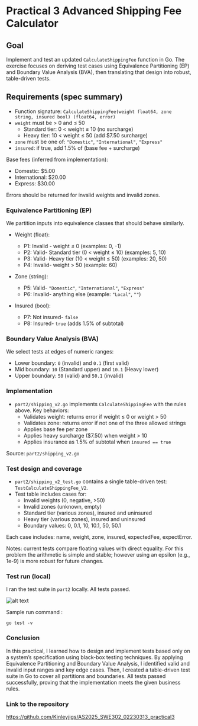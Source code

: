 # Practical 3 Advanced Shipping Fee Calculator 

## Goal

Implement and test an updated `CalculateShippingFee` function in Go. The exercise focuses on deriving test cases using Equivalence Partitioning (EP) and Boundary Value Analysis (BVA), then translating that design into robust, table-driven tests.

## Requirements (spec summary)

- Function signature: `CalculateShippingFee(weight float64, zone string, insured bool) (float64, error)`
- `weight` must be > 0 and ≤ 50
  - Standard tier: 0 < weight ≤ 10 (no surcharge)
  - Heavy tier: 10 < weight ≤ 50 (add $7.50 surcharge)
- `zone` must be one of: `"Domestic"`, `"International"`, `"Express"`
- `insured`: if true, add 1.5% of (base fee + surcharge)

Base fees (inferred from implementation):
- Domestic: $5.00
- International: $20.00
- Express: $30.00

Errors should be returned for invalid weights and invalid zones.

### Equivalence Partitioning (EP)

We partition inputs into equivalence classes that should behave similarly.

- Weight (float):
  - P1: Invalid - weight ≤ 0 (examples: 0, -1)
  - P2: Valid- Standard tier (0 < weight ≤ 10) (examples: 5, 10)
  - P3: Valid- Heavy tier (10 < weight ≤ 50) (examples: 20, 50)
  - P4: Invalid- weight > 50 (example: 60)

- Zone (string):
  - P5: Valid- `"Domestic"`, `"International"`, `"Express"`
  - P6: Invalid- anything else (example: `"Local"`, `""`)

- Insured (bool):
  - P7: Not insured- `false`
  - P8: Insured- `true` (adds 1.5% of subtotal)

### Boundary Value Analysis (BVA)

We select tests at edges of numeric ranges:

- Lower boundary: `0` (invalid) and `0.1` (first valid)
- Mid boundary: `10` (Standard upper) and `10.1` (Heavy lower)
- Upper boundary: `50` (valid) and `50.1` (invalid)

### Implementation

- `part2/shipping_v2.go` implements `CalculateShippingFee` with the rules above. Key behaviors:
  - Validates weight: returns error if weight ≤ 0 or weight > 50
  - Validates zone: returns error if not one of the three allowed strings
  - Applies base fee per zone
  - Applies heavy surcharge ($7.50) when weight > 10
  - Applies insurance as 1.5% of subtotal when `insured == true`

Source: `part2/shipping_v2.go`

### Test design and coverage

- `part2/shipping_v2_test.go` contains a single table-driven test: `TestCalculateShippingFee_V2`.
- Test table includes cases for:
  - Invalid weights (0, negative, >50)
  - Invalid zones (unknown, empty)
  - Standard tier (various zones), insured and uninsured
  - Heavy tier (various zones), insured and uninsured
  - Boundary values: 0, 0.1, 10, 10.1, 50, 50.1

Each case includes: name, weight, zone, insured, expectedFee, expectError.

Notes: current tests compare floating values with direct equality. For this problem the arithmetic is simple and stable; however using an epsilon (e.g., 1e-9) is more robust for future changes.

### Test run (local)

I ran the test suite in `part2` locally. All tests passed.

![alt text](<images/Screenshot 2025-10-07 at 1.20.26 AM.png>)

Sample run command :

```
go test -v
```


### Conclusion

In this practical, I learned how to design and implement tests based only on a system’s specification using black-box testing techniques.
By applying Equivalence Partitioning and Boundary Value Analysis, I identified valid and invalid input ranges and key edge cases.
Then, I created a table-driven test suite in Go to cover all partitions and boundaries.
All tests passed successfully, proving that the implementation meets the given business rules.

### Link to the repository 
https://github.com/Kinleyjigs/AS2025_SWE302_02230313_practical3
